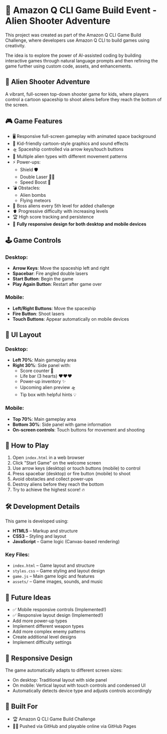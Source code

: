 # 🚀 Amazon Q CLI Game Build Event - Alien Shooter Adventure

This project was created as part of the Amazon Q CLI Game Build Challenge, where developers use Amazon Q CLI to build games using creativity.

The idea is to explore the power of AI-assisted coding by building interactive games through natural language prompts and then refining the game further using custom code, assets, and enhancements.

## 👾 Alien Shooter Adventure

A vibrant, full-screen top-down shooter game for kids, where players control a cartoon spaceship to shoot aliens before they reach the bottom of the screen.

## 🎮 Game Features

- 🖥️ Responsive full-screen gameplay with animated space background
- 🎨 Kid-friendly cartoon-style graphics and sound effects
- 🛸 Spaceship controlled via arrow keys/touch buttons
- 👾 Multiple alien types with different movement patterns
- ⚡ Power-ups:
  - Shield 🛡️
  - Double Laser 🔫🔫
  - Speed Boost 💨
- 💣 Obstacles:
  - Alien bombs
  - Flying meteors
- 🧠 Boss aliens every 5th level for added challenge
- ⬆️ Progressive difficulty with increasing levels
- 🏆 High score tracking and persistence
- 📱 **Fully responsive design for both desktop and mobile devices**

## 🕹️ Game Controls

### Desktop:

- **Arrow Keys**: Move the spaceship left and right
- **Spacebar**: Fire angled double lasers
- **Start Button**: Begin the game
- **Play Again Button**: Restart after game over

### Mobile:

- **Left/Right Buttons**: Move the spaceship
- **Fire Button**: Shoot lasers
- **Touch Buttons**: Appear automatically on mobile devices

## 🧩 UI Layout

### Desktop:

- **Left 70%**: Main gameplay area
- **Right 30%**: Side panel with:
  - Score counter 🧮
  - Life bar (3 hearts) ❤️❤️❤️
  - Power-up inventory ✨
  - Upcoming alien preview 🛸
  - Tip box with helpful hints 💡

### Mobile:

- **Top 70%**: Main gameplay area
- **Bottom 30%**: Side panel with game information
- **On-screen controls**: Touch buttons for movement and shooting

## 📘 How to Play

1. Open `index.html` in a web browser
2. Click "Start Game" on the welcome screen
3. Use arrow keys (desktop) or touch buttons (mobile) to control
4. Press spacebar (desktop) or fire button (mobile) to shoot
5. Avoid obstacles and collect power-ups
6. Destroy aliens before they reach the bottom
7. Try to achieve the highest score! 🔥

## 🛠️ Development Details

This game is developed using:

- **HTML5** – Markup and structure
- **CSS3** – Styling and layout
- **JavaScript** – Game logic (Canvas-based rendering)

### Key Files:

- `index.html` – Game layout and structure
- `styles.css` – Game styling and layout design
- `game.js` – Main game logic and features
- `assets/` – Game images, sounds, and music

## 🧠 Future Ideas

- ✅ Mobile responsive controls (Implemented!)
- ✅ Responsive layout design (Implemented!)
- Add more power-up types
- Implement different weapon types
- Add more complex enemy patterns
- Create additional level designs
- Implement difficulty settings

## 📱 Responsive Design

The game automatically adapts to different screen sizes:

- On desktop: Traditional layout with side panel
- On mobile: Vertical layout with touch controls and condensed UI
- Automatically detects device type and adjusts controls accordingly

## 📌 Built For

- 🏆 Amazon Q CLI Game Build Challenge
- 🧑‍🚀 Pushed via GitHub and playable online via GitHub Pages
